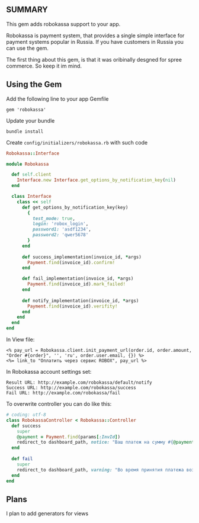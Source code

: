 SUMMARY
-------

This gem adds robokassa support to your app.

Robokassa is payment system, that provides a single simple interface for payment systems popular in Russia.
If you have customers in Russia you can use the gem.

The first thing about this gem, is that it was oribinally desgned for spree commerce. So keep it im mind. 


Using the Gem
-------------

Add the following line to your app Gemfile

    gem 'robokassa'

Update your bundle

    bundle install

Create `config/initializers/robokassa.rb` with such code

```ruby
Robokassa::Interface

module Robokassa

  def self.client
    Interface.new Interface.get_options_by_notification_key(nil)
  end

  class Interface
    class << self
      def get_options_by_notification_key(key)
        {
          test_mode: true,
          login: 'robox_login',
          password1: 'asdf1234',
          password2: 'qwer5678'
        }
      end
      
      def success_implementation(invoice_id, *args)
        Payment.find(invoice_id).confirm!
      end

      def fail_implementation(invoice_id, *args)
        Payment.find(invoice_id).mark_failed!
      end
  
      def notify_implementation(invoice_id, *args)
        Payment.find(invoice_id).verifity!
      end
    end
  end
end
```

In View file:

```ERB
<% pay_url = Robokassa.client.init_payment_url(order.id, order.amount, "Order #{order}", '', 'ru', order.user.email, {}) %>
<%= link_to "Оплатить через сервис ROBOX", pay_url %>
```

In Robokassa account settings set:

    Result URL: http://example.com/robokassa/default/notify
    Success URL: http://example.com/robokassa/success
    Fail URL: http://example.com/robokassa/fail


To overwrite controller you can do like this:

```ruby
# coding: utf-8
class RobokassaController < Robokassa::Controller
  def success
    super
    @payment = Payment.find(params[:InvId])
    redirect_to dashboard_path, notice: "Ваш платеж на сумму #{@payment.amount} руб. успешно принят. Спасибо!"
  end
  
  def fail
    super
    redirect_to dashboard_path, varning: "Во время принятия платежа возникла ошибка. Мы скоро разберемся!"
  end
end
```

Plans
-----

I plan to add generators for views
